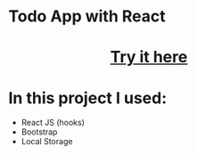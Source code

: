 # Todo App with React

   <h1 align="center"><a href='https://boring-brown-27c37c.netlify.app/'>Try it here</a></h1>


# In this project I used:

- React JS (hooks)
- Bootstrap
- Local Storage


